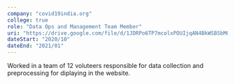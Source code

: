```yaml
---
company: "covid19india.org"
college: true
role: "Data Ops and Management Team Member"
uri: "https://drive.google.com/file/d/1JDRPo6TP7mcolxPOUIjqAN4BkWSBSbM0/view"
dateStart: "2020/10"
dateEnd: "2021/01"
---
```


Worked in a team of 12 voluteers responsible for data collection and preprocessing for diplaying in the website.
